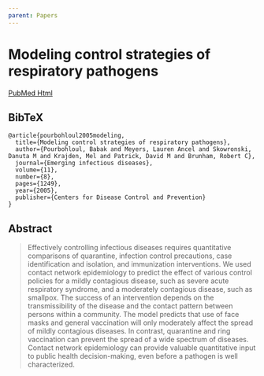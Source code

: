 ```yaml
---
parent: Papers
---
```


# Modeling control strategies of respiratory pathogens

[PubMed Html](https://www.ncbi.nlm.nih.gov/pmc/articles/PMC3320482/)

## BibTeX
```
@article{pourbohloul2005modeling,
  title={Modeling control strategies of respiratory pathogens},
  author={Pourbohloul, Babak and Meyers, Lauren Ancel and Skowronski, Danuta M and Krajden, Mel and Patrick, David M and Brunham, Robert C},
  journal={Emerging infectious diseases},
  volume={11},
  number={8},
  pages={1249},
  year={2005},
  publisher={Centers for Disease Control and Prevention}
}
```

## Abstract

> Effectively controlling infectious diseases requires quantitative comparisons of quarantine, infection control precautions, case identification and isolation, and immunization interventions. We used contact network epidemiology to predict the effect of various control policies for a mildly contagious disease, such as severe acute respiratory syndrome, and a moderately contagious disease, such as smallpox. The success of an intervention depends on the transmissibility of the disease and the contact pattern between persons within a community. The model predicts that use of face masks and general vaccination will only moderately affect the spread of mildly contagious diseases. In contrast, quarantine and ring vaccination can prevent the spread of a wide spectrum of diseases. Contact network epidemiology can provide valuable quantitative input to public health decision-making, even before a pathogen is well characterized.
